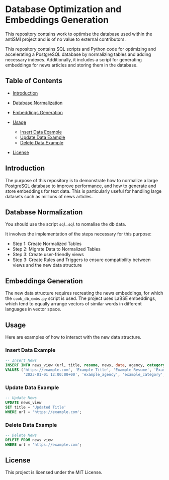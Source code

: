 # Database Optimization and Embeddings Generation

This repository contains work to optimise the database used within the antiSMI project and is of no value to external contributors.

This repository contains SQL scripts and Python code for optimizing and accelerating a PostgreSQL database by normalizing tables and adding necessary indexes. Additionally, it includes a script for generating embeddings for news articles and storing them in the database.

## Table of Contents
- [Introduction](#introduction)
- [Database Normalization](#database-normalization)

- [Embeddings Generation](#embeddings-generation)
- [Usage](#usage)
  - [Insert Data Example](#insert-data-example)
  - [Update Data Example](#update-data-example)
  - [Delete Data Example](#delete-data-example)
- [License](#license)

## Introduction

The purpose of this repository is to demonstrate how to normalize a large PostgreSQL database to improve performance, and how to generate and store embeddings for text data. This is particularly useful for handling large datasets such as millions of news articles.

## Database Normalization

You should use the script `sql.sql` to nomalise the db data.

It involves the implementation of the steps necessary for this purpose: 

  - Step 1: Create Normalized Tables
  - Step 2: Migrate Data to Normalized Tables
  - Step 3: Create user-friendly views
  - Step 3: Create Rules and Triggers to ensure compatibility between views and the new data structure 

## Embeddings Generation

The new data structure requires recreating the news embeddings, for which the `cook_db_embs.py` script is used.
The project uses LaBSE embeddings, which tend to equally arrange vectors of similar words in different languages in vector space.

## Usage

Here are examples of how to interact with the new data structure.

### Insert Data Example
```sql
-- Insert News
INSERT INTO news_view (url, title, resume, news, date, agency, category, links)
VALUES ('https://example.com', 'Example Title', 'Example Resume', 'Example News',
        '2023-01-01 12:00:00+00', 'example_agency', 'example_category', 'https://source1.com, https://source2.com');
```


### Update Data Example
```sql
-- Update News
UPDATE news_view
SET title = 'Updated Title'
WHERE url = 'https://example.com';
```

### Delete Data Example
```sql
-- Delete News
DELETE FROM news_view
WHERE url = 'https://example.com';
```


## License
This project is licensed under the MIT License.

